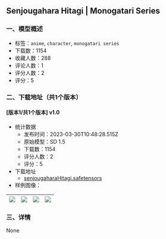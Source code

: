 ## Senjougahara Hitagi | Monogatari Series
### 一、模型概述

- 标签：`anime`, `character`, `monogatari series`
- 下载数：1154
- 收藏人数：288
- 评论人数：1
- 评分人数：2
- 评分：5

### 二、下载地址（共1个版本）

#### [版本1/共1个版本] v1.0

- 统计数据
  - 发布时间：2023-03-30T10:48:28.515Z
  - 原始模型：SD 1.5
  - 下载数：1154
  - 评分人数：2
  - 评分：5
- 下载地址
  - [senjougaharaHitagi.safetensors](https://civitai.com/api/download/models/31846)
- 样例图像：

| <img src="https://image.civitai.com/xG1nkqKTMzGDvpLrqFT7WA/3101636d-7ae9-4627-3574-0d479a425c00/width=450/362301.jpeg" /> | <img src="https://image.civitai.com/xG1nkqKTMzGDvpLrqFT7WA/9d4d711a-52e6-49db-1ba8-25bbf4d87300/width=450/362307.jpeg" /> | <img src="https://image.civitai.com/xG1nkqKTMzGDvpLrqFT7WA/19ba5f73-6c32-488d-7e1b-13b6023e3c00/width=450/362306.jpeg" /> | <img src="https://image.civitai.com/xG1nkqKTMzGDvpLrqFT7WA/88e30951-3030-4160-f6db-288dcc266a00/width=450/362305.jpeg" /> |
| ---- | ---- | ---- | ---- |


### 三、详情
None